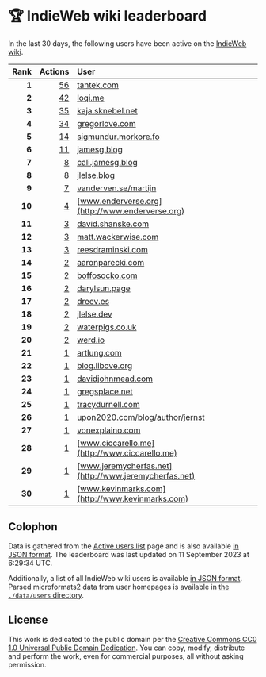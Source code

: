 # 🏆 IndieWeb wiki leaderboard

In the last 30 days, the following users have been active on the [IndieWeb wiki](https://indieweb.org).

| Rank | Actions | User |
|-----:|--------:|:-----|
| **1** | [56](https://indieweb.org/Special:Contributions/Tantek.com) | [tantek.com](http://tantek.com) |
| **2** | [42](https://indieweb.org/Special:Contributions/Loqi.me) | [loqi.me](http://loqi.me) |
| **3** | [35](https://indieweb.org/Special:Contributions/Kaja.sknebel.net) | [kaja.sknebel.net](http://kaja.sknebel.net) |
| **4** | [34](https://indieweb.org/Special:Contributions/Gregorlove.com) | [gregorlove.com](http://gregorlove.com) |
| **5** | [14](https://indieweb.org/Special:Contributions/Sigmundur.morkore.fo) | [sigmundur.morkore.fo](http://sigmundur.morkore.fo) |
| **6** | [11](https://indieweb.org/Special:Contributions/Jamesg.blog) | [jamesg.blog](http://jamesg.blog) |
| **7** | [8](https://indieweb.org/Special:Contributions/Cali.jamesg.blog) | [cali.jamesg.blog](http://cali.jamesg.blog) |
| **8** | [8](https://indieweb.org/Special:Contributions/Jlelse.blog) | [jlelse.blog](http://jlelse.blog) |
| **9** | [7](https://indieweb.org/Special:Contributions/Vanderven.se_martijn) | [vanderven.se/martijn](http://vanderven.se/martijn) |
| **10** | [4](https://indieweb.org/Special:Contributions/Www.enderverse.org) | [www.enderverse.org](http://www.enderverse.org) |
| **11** | [3](https://indieweb.org/Special:Contributions/David.shanske.com) | [david.shanske.com](http://david.shanske.com) |
| **12** | [3](https://indieweb.org/Special:Contributions/Matt.wackerwise.com) | [matt.wackerwise.com](http://matt.wackerwise.com) |
| **13** | [3](https://indieweb.org/Special:Contributions/Reesdraminski.com) | [reesdraminski.com](http://reesdraminski.com) |
| **14** | [2](https://indieweb.org/Special:Contributions/Aaronparecki.com) | [aaronparecki.com](http://aaronparecki.com) |
| **15** | [2](https://indieweb.org/Special:Contributions/Boffosocko.com) | [boffosocko.com](http://boffosocko.com) |
| **16** | [2](https://indieweb.org/Special:Contributions/Darylsun.page) | [darylsun.page](http://darylsun.page) |
| **17** | [2](https://indieweb.org/Special:Contributions/Dreev.es) | [dreev.es](http://dreev.es) |
| **18** | [2](https://indieweb.org/Special:Contributions/Jlelse.dev) | [jlelse.dev](http://jlelse.dev) |
| **19** | [2](https://indieweb.org/Special:Contributions/Waterpigs.co.uk) | [waterpigs.co.uk](http://waterpigs.co.uk) |
| **20** | [2](https://indieweb.org/Special:Contributions/Werd.io) | [werd.io](http://werd.io) |
| **21** | [1](https://indieweb.org/Special:Contributions/Artlung.com) | [artlung.com](http://artlung.com) |
| **22** | [1](https://indieweb.org/Special:Contributions/Blog.libove.org) | [blog.libove.org](http://blog.libove.org) |
| **23** | [1](https://indieweb.org/Special:Contributions/Davidjohnmead.com) | [davidjohnmead.com](http://davidjohnmead.com) |
| **24** | [1](https://indieweb.org/Special:Contributions/Gregsplace.net) | [gregsplace.net](http://gregsplace.net) |
| **25** | [1](https://indieweb.org/Special:Contributions/Tracydurnell.com) | [tracydurnell.com](http://tracydurnell.com) |
| **26** | [1](https://indieweb.org/Special:Contributions/Upon2020.com_blog_author_jernst) | [upon2020.com/blog/author/jernst](http://upon2020.com/blog/author/jernst) |
| **27** | [1](https://indieweb.org/Special:Contributions/Vonexplaino.com) | [vonexplaino.com](http://vonexplaino.com) |
| **28** | [1](https://indieweb.org/Special:Contributions/Www.ciccarello.me) | [www.ciccarello.me](http://www.ciccarello.me) |
| **29** | [1](https://indieweb.org/Special:Contributions/Www.jeremycherfas.net) | [www.jeremycherfas.net](http://www.jeremycherfas.net) |
| **30** | [1](https://indieweb.org/Special:Contributions/Www.kevinmarks.com) | [www.kevinmarks.com](http://www.kevinmarks.com) |


## Colophon

Data is gathered from the [Active users list](https://indieweb.org/Special:ActiveUsers) page and is also available [in JSON format](https://github.com/jgarber623/indieweb-wiki-leaderboard/blob/main/data/leaderboard.json). The leaderboard was last updated on 11 September 2023 at 6:29:34 UTC.

Additionally, a list of all IndieWeb wiki users is available [in JSON format](https://github.com/jgarber623/indieweb-wiki-leaderboard/blob/main/data/users.json). Parsed microformats2 data from user homepages is available in [the `./data/users` directory](https://github.com/jgarber623/indieweb-wiki-leaderboard/blob/main/data/users).

## License

This work is dedicated to the public domain per the [Creative Commons CC0 1.0 Universal Public Domain Dedication](https://creativecommons.org/publicdomain/zero/1.0/). You can copy, modify, distribute and perform the work, even for commercial purposes, all without asking permission.
